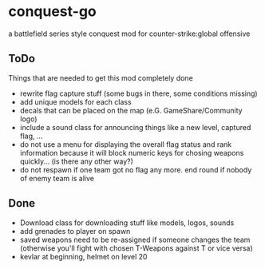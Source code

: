 # conquest-go
a battlefield series style conquest mod for counter-strike:global offensive

## ToDo
Things that are needed to get this mod completely done

- rewrite flag capture stuff (some bugs in there, some conditions missing)
- add unique models for each class
- decals that can be placed on the map (e.G. GameShare/Community logo)
- include a sound class for announcing things like a new level, captured flag, ...
- do not use a menu for displaying the overall flag status and rank information because it will block numeric keys for chosing weapons quickly... (is there any other way?)
- do not respawn if one team got no flag any more. end round if nobody of enemy team is alive

## Done
- Download class for downloading stuff like models, logos, sounds
- add grenades to player on spawn
- saved weapons need to be re-assigned if someone changes the team (otherwise you'll fight with chosen T-Weapons against T or vice versa)
- kevlar at beginning, helmet on level 20